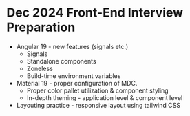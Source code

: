 # Dec 2024 Front-End Interview Preparation

* Angular 19 - new features (signals etc.)
  * Signals
  * Standalone components
  * Zoneless
  * Build-time environment variables 
* Material 19 - proper configuration of MDC.
  * Proper color pallet utilization & component styling 
  * In-depth theming - application level & component level 
* Layouting practice - responsive layout using tailwind CSS
